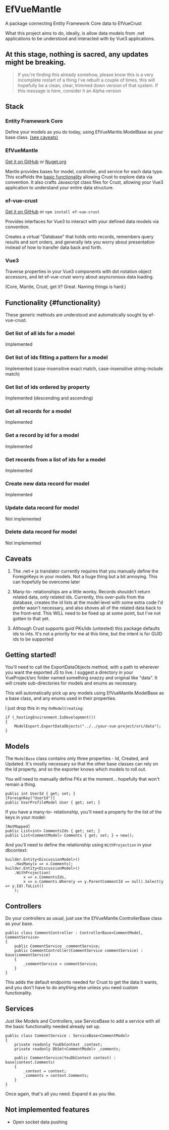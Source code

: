 # EfVueMantle
A package connecting Entity Framework Core data to EfVueCrust

What this project aims to do, ideally, is allow data models from .net applications to be understood and interacted with by Vue3 applications. 

## At this stage, nothing is sacred, any updates might be breaking. 

> If you're finding this already somehow, please know this is a very incomplete restart of a thing I've rebuilt a couple of times, this will hopefully be a clean, clear, trimmed down version of that system. If this message is here, consider it an Alpha version

## Stack

### Entity Framework Core
Define your models as you do today, using EfVueMantle.ModelBase as your base class. [(see caveats)](#caveats)

### EfVueMantle 

[Get it on GitHub](https://github.com/freer4/ef-vue-mantle) or [Nuget.org](https://www.nuget.org/packages/EfVueMantle)

Mantle provides bases for model, controller, and service for each data type. This scaffolds the [basic functionality](#functionality) allowing Crust to explore data via convention. It also crafts Javascript class files for Crust, allowing your Vue3 application to understand your entire data structure.

### ef-vue-crust

[Get it on GitHub](https://github.com/freer4/ef-vue-crust) or `npm install ef-vue-crust`

Provides interfaces for Vue3 to interact with your defined data models via convention. 

Creates a virtual "Database" that holds onto records, remembers query results and sort orders, and generally lets you worry about presentation instead of how to transfer data back and forth.

### Vue3
Traverse properties in your Vue3 components with dot notation object accessors, and let ef-vue-crust worry about asyncronous data loading.  

(Core, Mantle, Crust, get it? Great. Naming things is hard.)


## Functionality {#functionality}
These generic methods are understood and automatically sought by ef-vue-crust.

### Get list of all ids for a model
Implemented

### Get list of ids fitting a pattern for a model
Implemented (case-insensitive exact match, case-insensitive string-include match)

### Get list of ids ordered by property
Implemented (descending and ascending)

### Get all records for a model
Implemented

### Get a record by id for a model
Implemented

### Get records from a list of ids for a model
Implemented

### Create new data record for model
Implemented

### Update data record for model
Not implemented

### Delete data record for model
Not implemented

## Caveats
1. The .net-> js translator currently requires that you manually define the ForeignKeys in your models. Not a huge thing but a bit annoying. This can hopefully be overcome later

2. Many-to- relationships are a little wonky. Records shouldn't return related data, only related ids. Currently, this over-pulls from the database, creates the id lists at the model level with some extra code I'd prefer wasn't necessary, and also shoves all of the related data back to the front-end. This WILL need to be fixed up at some point, but I've not gotten to that yet.

3. Although Crust supports guid PKs/ids (untested) this package defaults ids to ints. It's not a priority for me at this time, but the intent is for GUID ids to be supported

## Getting started!

You'll need to call the ExportDataObjects method, with a path to wherever you want the exported JS to live. I suggest a directory in your VueProject/src folder named something snazzy and original like "data". It will create sub-directories for models and enums as necessary.

This will automatically pick up any models using EfVueMantle.ModelBase as a base class, and any enums used in their properties.

I just drop this in my `OnModelCreating`:

```
if (_hostingEnvironment.IsDevelopment())
{
    ModelExport.ExportDataObjects("../../your-vue-project/src/data");
}
```

## Models

The `ModelBase` class contains only three properties - Id, Created, and Updated. It's mostly necessary so that the other base classes can rely on the Id property, and so the exporter knows which models to roll out. 

You will need to manually define FKs at the moment... hopefully that won't remain a thing. 

```
public int UserId { get; set; }
[ForeignKey("UserId")]
public UserProfileModel User { get; set; }
```

If you have a many-to- relationship, you'll need a property for the list of the keys in your model:

```
[NotMapped]
public List<int> CommentsIds { get; set; }
public List<CommentModel> Comments { get; set; } = new();
```

And you'll need to define the relationship using `WithProjection` in your dbcontext: 

```
builder.Entity<DiscussionModel>()
    .HasMany(x => x.Comments);
builder.Entity<DiscussionModel>()
    .WithProjection(
        x => x.CommentsIds,
        x => x.Comments.Where(y => y.ParentCommentId == null).Select(y => y.Id).ToList()
    );
```

## Controllers

Do your controllers as usual, just use the EfVueMantle.ControllerBase class as your base. 
```
public class CommentController : ControllerBase<CommentModel, CommentService>
{
    public CommentService _commentService;
    public CommentController(CommentService commentService) : base(commentService)
    {
        _commentService = commentService;
    }
}
```

This adds the default endpoints needed for Crust to get the data it wants, and you don't have to do anything else unless you need custom functionality. 


## Services

Just like Models and Controllers, use ServiceBase to add a service with all the basic functionality needed already set up.

```
public class CommentService : ServiceBase<CommentModel>
{
    private readonly YouDbContext _context;
    private readonly DbSet<CommentModel> _comments;

    public CommentService(YouDbContext context) : base(context.Comments)
    {
        _context = context;
        _comments = context.Comments;
    }
}

```

Once again, that's all you need. Expand it as you like. 

## Not implemented features

- Open socket data pushing